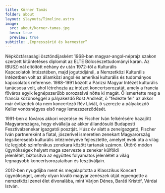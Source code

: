 ```yaml
---
title: Körner Tamás
folder: about
layout: $layouts/Timeline.astro
image:
  src: about/korner-tamas.jpg
  hero: true
  preview: true
subtitle: „Impresszárió és karmester”
---
```

Népköztársasági ösztöndijasként 1968-ban magyar-angol-néprajz szakon szerzett kitüntetéses diplomát az ELTE Bölcsészettudományi karán. Az IBUSZ-nál eltöltött néhány év után 1972-től a Kulturális Kapcsolatok Intézetében, majd jogutódjánál, a Nemzetközi Kulturális Intézetben volt az államközi angol és amerikai kulturális és tudományos kapcsolatok referense. 
1988-1991 között a Párizsi Magyar Intézet kulturális tanácsosa volt, ahol létrehozta az intézet koncertsorozatát, amely a francia főváros egyik legnépszerűbb sorozatává nőtte ki magát. Ő ismertette meg a francia közönséggel a pályakezdő Rost Andreát, ő "fedezte fel" az akkor már évtizedek óta nem koncertező Rév Líviát, ő szerezte a pályakezdő Keller vonósnégyes első nagy lemezszerződését. 

1991-ben a főváros akkori vezetése és Fischer Iván felkérésére hazajött Magyarországra, hogy elvállalja az akkor állandósuló Budapesti Fesztiválzenekar igazgatói posztját. Húsz év alatt a zeneigazgató, Fischer Iván partnereként a fiatal, jószerivel ismeretlen zenekart Magyarország legsikeresebb kulturális intézményévé fejlesztette, amelyet évek óta a világ tíz legjobb szimfonikus zenekara között tartanak számon. Úttörő módon ügynökségek helyett maga szervezte a zenekar külföldi jelenlétét, biztosítva az együttes folyamatos jelenlétét a világ legnagyobb koncertsorozataiban és fesztiváljain.

 2012-ben nyugdíjba ment és megalapította a Klasszikus Koncert ügynökséget, amely olyan kiváló magyar zenészek útját egyengette a nemzetközi zenei élet élvonalába, mint Várjon Dénes, Baráti Kristóf, Várdai István. 